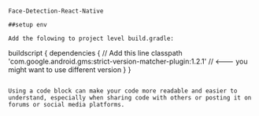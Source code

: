 ```

Face-Detection-React-Native

##setup env

Add the folowing to project level build.gradle:

```
buildscript {
  dependencies {
  // Add this line
  classpath 'com.google.android.gms:strict-version-matcher-plugin:1.2.1' // <--- you might want to use different version
  }
}
```

Using a code block can make your code more readable and easier to understand, especially when sharing code with others or posting it on forums or social media platforms.
